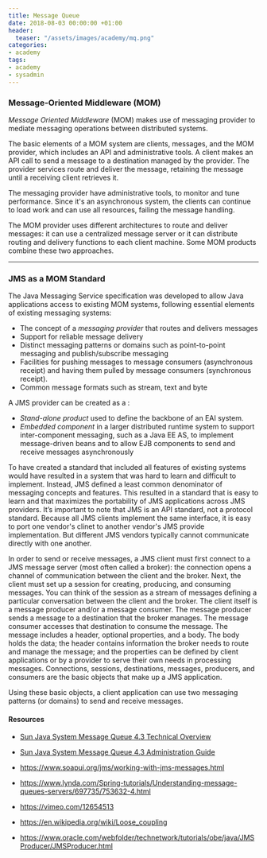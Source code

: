 ```yaml
---
title: Message Queue
date: 2018-08-03 00:00:00 +01:00
header:
  teaser: "/assets/images/academy/mq.png"
categories:
- academy
tags:
- academy
- sysadmin
---
```


### Message-Oriented Middleware (MOM)

*Message Oriented Middleware* (MOM) makes use of messaging provider to mediate messaging operations between distributed systems.

The basic elements of a MOM system are clients, messages, and the MOM provider, which includes an API and administrative tools.
A client makes an API call to send a message to a destination managed by the provider. The provider services route and deliver the message, retaining the message until a receiving client retrieves it.

The messaging provider have administrative tools, to monitor and tune performance. Since it's an asynchronous system, the clients can continue to load work and can use all resources, failing the message handling.

The MOM provider uses different architectures to route and deliver messages: it can use a centralized message server or it can distribute routing and delivery functions to each client machine. Some MOM products combine these two approaches.

--------------------------------------------------------------------------------

### JMS as a MOM Standard
The Java Messaging Service specification was developed to allow Java applications access to existing MOM systems, following essential elements of existing messaging systems:
* The concept of a *messaging provider* that routes and delivers messages
* Support for reliable message delivery
* Distinct messaging patterns or domains such as point-to-point messaging and publish/subscribe messaging
* Facilities for pushing messages to message consumers (asynchronous receipt) and having them pulled by message consumers (synchronous receipt).
* Common message formats such as stream, text and byte

A JMS provider can be created as a :
* *Stand-alone product* used to define the backbone of an EAI system.
* *Embedded component* in a larger distributed runtime system to support inter-component messaging, such as a Java EE AS, to implement message-driven beans and to allow EJB components to send and receive messages asynchronously

To have created a standard that included all features of existing systems would have resulted in a system that was hard to learn and difficult to implement. Instead, JMS defined a least common denominator of messaging concepts and features. This resulted in a standard that is easy to learn and that maximizes the portability of JMS applications across JMS providers. It’s important to note that JMS is an API standard, not a protocol standard. Because all JMS clients implement the same interface, it is easy to port one vendor's clinet to another vendor's JMS provide implementation. But different JMS vendors typically cannot communicate directly with one another.


In order to send or receive messages, a JMS client must first connect to a JMS message server (most often called a broker): the connection opens a channel of communication between the client and the broker. Next, the client must set up a session for creating, producing, and consuming messages. You can think of the session as a stream of messages defining a particular conversation between the client and the broker. The client itself is a message producer and/or a message consumer. The message producer sends a message to a destination that the broker manages. The message consumer accesses that destination to consume the message. The message includes a header, optional properties, and a body. The body holds the data; the header contains information the broker needs to route and manage the message; and the properties can be defined by client applications or by a provider to serve their own needs in processing messages. Connections, sessions, destinations, messages, producers, and consumers are the basic objects that make up a JMS application.

Using these basic objects, a client application can use two messaging patterns (or domains) to send and receive messages.


#### Resources
* [Sun Java System Message Queue 4.3 Technical Overview](https://docs.oracle.com/cd/E19316-01/820-6424/index.html)
* [Sun Java System Message Queue 4.3 Administration Guide](https://docs.oracle.com/cd/E19316-01/820-6740/index.html)


* https://www.soapui.org/jms/working-with-jms-messages.html
* https://www.lynda.com/Spring-tutorials/Understanding-message-queues-servers/697735/753632-4.html
* https://vimeo.com/12654513
* https://en.wikipedia.org/wiki/Loose_coupling
* https://www.oracle.com/webfolder/technetwork/tutorials/obe/java/JMSProducer/JMSProducer.html 
